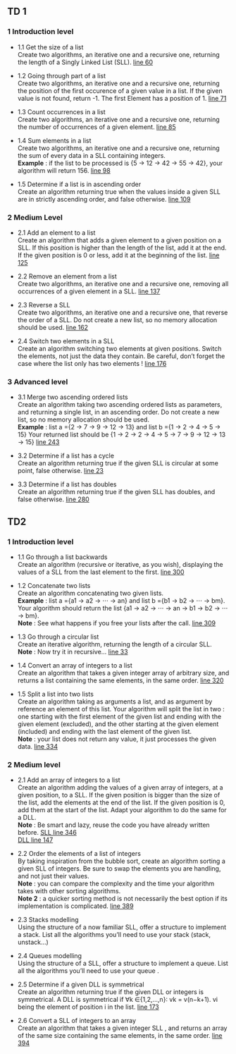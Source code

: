 ## TD 1
### 1 Introduction level
- 1.1 Get the size of a list <br/>
Create two algorithms, an iterative one and a recursive one, returning the length of a Singly Linked List (SLL).
[line 60](https://github.com/gundamzhou/L2-C/blob/master/lib/simpleLinkedList.c) 

- 1.2 Going through part of a list <br/>
Create two algorithms, an iterative one and a recursive one, returning the position of the first occurence of a given value in a list. If the given value is not found, return -1. The first Element has a position of 1.
[line 71](https://github.com/gundamzhou/L2-C/blob/master/lib/simpleLinkedList.c)

- 1.3 Count occurrences in a list <br/>
Create two algorithms, an iterative one and a recursive one, returning the number of occurrences of a given element.
[line 85](https://github.com/gundamzhou/L2-C/blob/master/lib/simpleLinkedList.c)

- 1.4 Sum elements in a list <br/>
Create two algorithms, an iterative one and a recursive one, returning the sum of every data in a SLL containing integers. <br/>
<strong>Example</strong> : if the list to be processed is {5 → 12 → 42 → 55 → 42}, your algorithm will return 156.
[line 98](https://github.com/gundamzhou/L2-C/blob/master/lib/simpleLinkedList.c)

- 1.5 Determine if a list is in ascending order<br/>
Create an algorithm returning true when the values inside a given SLL are in strictly ascending order, and false otherwise.
[line 109](https://github.com/gundamzhou/L2-C/blob/master/lib/simpleLinkedList.c)

### 2 Medium Level
- 2.1 Add an element to a list <br/>
Create an algorithm that adds a given element to a given position on a SLL. If this position is higher than the length of the list, add it at the end. If the given position is 0 or less, add it at the beginning of the list.
[line 125](https://github.com/gundamzhou/L2-C/blob/master/lib/simpleLinkedList.c)

- 2.2 Remove an element from a list <br/>
Create two algorithms, an iterative one and a recursive one, removing all occurrences of a given element in a SLL.
[line 137](https://github.com/gundamzhou/L2-C/blob/master/lib/simpleLinkedList.c)

- 2.3 Reverse a SLL <br/>
Create two algorithms, an iterative one and a recursive one, that reverse the order of a SLL. Do not create a new list, so no memory allocation should be used.
[line 162](https://github.com/gundamzhou/L2-C/blob/master/lib/simpleLinkedList.c)

- 2.4 Switch two elements in a SLL <br/>
Create an algorithm switching two elements at given positions. Switch the elements, not just the data they contain. Be careful, don’t forget the case where the list only has two elements !
[line 176](https://github.com/gundamzhou/L2-C/blob/master/lib/simpleLinkedList.c)

### 3 Advanced level
- 3.1 Merge two ascending ordered lists <br/>
    Create an algorithm taking two ascending ordered lists as parameters, and returning a single list, in an ascending order.
Do not create a new list, so no memory allocation should be used. <br/>
<strong>Example</strong> : list a ={2 → 7 → 9 → 12 → 13} and list b ={1 → 2 → 4 → 5 → 15}
Your returned list should be {1 → 2 → 2 → 4 → 5 → 7 → 9 → 12 → 13 → 15}
[line 243](https://github.com/gundamzhou/L2-C/blob/master/lib/simpleLinkedList.c)

- 3.2 Determine if a list has a cycle <br/>
Create an algorithm returning true if the given SLL is circular at some point, false otherwise.
[line 23](https://github.com/gundamzhou/L2-C/blob/master/lib/circledLinkedList.c)

- 3.3 Determine if a list has doubles <br/>
Create an algorithm returning true if the given SLL has doubles, and false otherwise.
[line 280](https://github.com/gundamzhou/L2-C/blob/master/lib/simpleLinkedList.c)

## TD2
### 1 Introduction level
- 1.1 Go through a list backwards <br/>
Create an algorithm (recursive or iterative, as you wish), displaying the values of a SLL from the last element to the first.
[line 300](https://github.com/gundamzhou/L2-C/blob/master/lib/simpleLinkedList.c)

- 1.2 Concatenate two lists <br/>
Create an algorithm concatenating two given lists. <br/>
<strong>Example</strong> : list a ={a1 → a2 → ⋅⋅⋅ → an} and list b ={b1 → b2 → ⋅⋅⋅ → bm}. Your algorithm should return the list {a1 → a2 → ⋅⋅⋅ → an → b1 → b2 → ⋅⋅⋅ → bm}. <br/>
<strong>Note</strong> : See what happens if you free your lists after the call.
[line 309](https://github.com/gundamzhou/L2-C/blob/master/lib/simpleLinkedList.c)

- 1.3 Go through a circular list <br/>
Create an iterative algorithm, returning the length of a circular SLL. <br/>
<strong>Note</strong> : Now try it in recursive...
[line 33](https://github.com/gundamzhou/L2-C/blob/master/lib/circledLinkedList.c)

- 1.4 Convert an array of integers to a list <br/>
Create an algorithm that takes a given integer array of arbitrary size, and returns a list containing the same elements, in the same order.
[line 320](https://github.com/gundamzhou/L2-C/blob/master/lib/simpleLinkedList.c)

- 1.5 Split a list into two lists <br/>
Create an algorithm taking as arguments a list, and as argument by reference an element of this list. Your algorithm will split the list in two : one starting with the first element of the given list and ending with the given element (excluded), and the other starting at the given element (included) and ending with the last element of the given list. <br/>
<strong>Note</strong> : your list does not return any value, it just processes the given data. 
[line 334](https://github.com/gundamzhou/L2-C/blob/master/lib/simpleLinkedList.c)

### 2 Medium level
- 2.1 Add an array of integers to a list <br/>
Create an algorithm adding the values of a given array of integers, at a given position, to a SLL. If the given position is bigger than the size of the list, add the elements at the end of the list. If the given position is 0, add them at the start of the list.
Adapt your algorithm to do the same for a DLL. <br/>
<strong>Note</strong> : Be smart and lazy, reuse the code you have already written before.
[SLL line 346](https://github.com/gundamzhou/L2-C/blob/master/lib/simpleLinkedList.c) <br/>
[DLL line 147](https://github.com/gundamzhou/L2-C/blob/master/lib/doubleLinkedList.c)

- 2.2 Order the elements of a list of integers <br/>
By taking inspiration from the bubble sort, create an algorithm sorting a given SLL of integers.
Be sure to swap the elements you are handling, and not just their values.<br/>
<strong>Note</strong> : you can compare the complexity and the time your algorithm takes with other sorting algorithms. <br/>
<strong>Note 2</strong> : a quicker sorting method is not necessarily the best option if its implementation is complicated. 
[line 389](https://github.com/gundamzhou/L2-C/blob/master/lib/simpleLinkedList.c)

- 2.3 Stacks modelling <br/>
Using the structure of a now familiar SLL, offer a structure to implement a stack.
List all the algorithms you’ll need to use your stack (stack, unstack…)

- 2.4 Queues modelling <br/>
Using the structure of a SLL, offer a structure to implement a queue.
List all the algorithms you’ll need to use your queue .

- 2.5 Determine if a given DLL is symmetrical <br/>
Create an algorithm returning true if the given DLL or integers is symmetrical.
A DLL is symmetrical if ∀k ∈{1,2,...,n}∶ vk = v(n−k+1). vi being the element of position i in the list.
[line 173](https://github.com/gundamzhou/L2-C/blob/master/lib/doubleLinkedList.c)

- 2.6 Convert a SLL of integers to an array <br/>
Create an algorithm that takes a given integer SLL , and returns an array of the same size containing the same elements, in the same order.
[line 394](https://github.com/gundamzhou/L2-C/blob/master/lib/simpleLinkedList.c)
